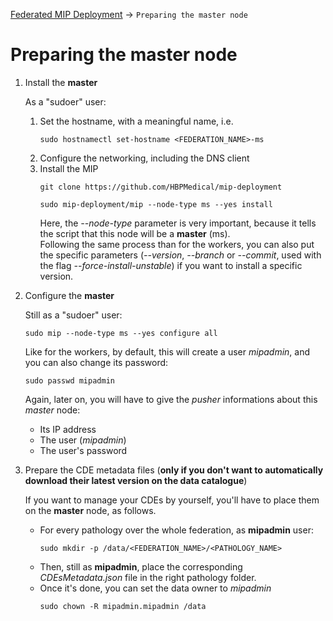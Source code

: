 [Federated MIP Deployment](Readme.md#PreparingMaster) -> `Preparing the master node`

# Preparing the **master** node
1. Install the **master**

   As a "sudoer" user:
   1. Set the hostname, with a meaningful name, i.e.
      ```
      sudo hostnamectl set-hostname <FEDERATION_NAME>-ms
      ```
   1. Configure the networking, including the DNS client
   1. Install the MIP
      ```
      git clone https://github.com/HBPMedical/mip-deployment
      ```
      ```
      sudo mip-deployment/mip --node-type ms --yes install
      ```
      Here, the *--node-type* parameter is very important, because it tells the script that this node will be a **master** (ms).  
      Following the same process than for the workers, you can also put the specific parameters (*--version*, *--branch* or *--commit*, used with the flag *--force-install-unstable*) if you want to install a specific version.

1. Configure the **master**

   Still as a "sudoer" user:
   ```
   sudo mip --node-type ms --yes configure all
   ```

   Like for the workers, by default, this will create a user *mipadmin*, and you can also change its password:
   ```
   sudo passwd mipadmin
   ```

   Again, later on, you will have to give the *pusher* informations about this *master* node:
   * Its IP address
   * The user (*mipadmin*)
   * The user's password

1. Prepare the CDE metadata files (**only if you don't want to automatically download their latest version on the data catalogue**)

   If you want to manage your CDEs by yourself, you'll have to place them on the **master** node, as follows.  
   * For every pathology over the whole federation, as **mipadmin** user:
     ```
     sudo mkdir -p /data/<FEDERATION_NAME>/<PATHOLOGY_NAME>
     ```
   * Then, still as **mipadmin**, place the corresponding *CDEsMetadata.json* file in the right pathology folder.
   * Once it's done, you can set the data owner to *mipadmin*
     ```
     sudo chown -R mipadmin.mipadmin /data
     ```
